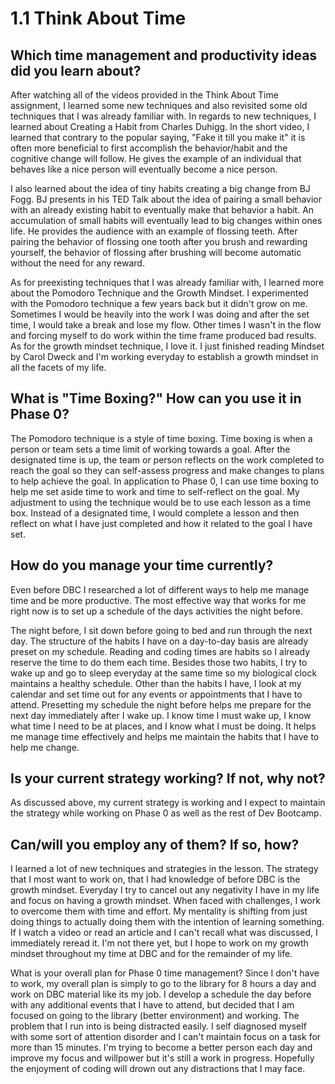 # 1.1 Think About Time

## Which time management and productivity ideas did you learn about?
After watching all of the videos provided in the Think About Time assignment, I learned some new techniques and also revisited some old techniques that I was already familiar with. In regards to new techniques, I learned about Creating a Habit from Charles Duhigg. In the short video, I learned that contrary to the popular saying, "Fake it till you make it" it is often more beneficial to first accomplish the behavior/habit and the cognitive change will follow. He gives the example of an individual that behaves like a nice person will eventually become a nice person.

I also learned about the idea of tiny habits creating a big change from BJ Fogg. BJ presents in his TED Talk about the idea of pairing a small behavior with an already existing habit to eventually make that behavior a habit. An accumulation of small habits will eventually lead to big changes within ones life. He provides the audience with an example of flossing teeth. After pairing the behavior of flossing one tooth after you brush and rewarding yourself, the behavior of flossing after brushing will become automatic without the need for any reward.

As for preexisting techniques that I was already familiar with, I learned more about the Pomodoro Technique and the Growth Mindset. I experimented with the Pomodoro technique a few years back but it didn't grow on me. Sometimes I would be heavily into the work I was doing and after the set time, I would take a break and lose my flow. Other times I wasn't in the flow and forcing myself to do work within the time frame produced bad results. As for the growth mindset technique, I love it. I just finished reading Mindset by Carol Dweck and I'm working everyday to establish a growth mindset in all the facets of my life. 

## What is "Time Boxing?" How can you use it in Phase 0?
 The Pomodoro technique is a style of time boxing. Time boxing is when a person or team sets a time limit of working towards a goal. After the designated time is up, the team or person reflects on the work completed to reach the goal so they can self-assess progress and make changes to plans to help achieve the goal. In application to Phase 0, I can use time boxing to help me set aside time to work and time to self-reflect on the goal. My adjustment to using the technique would be to use each lesson as a time box. Instead of a designated time, I would complete a lesson and then reflect on what I have just completed and how it related to the goal I have set.

## How do you manage your time currently?
Even before DBC I researched a lot of different ways to help me manage time and be more productive. The most effective way that works for me right now is to set up a schedule of the days activities the night before. 

The night before, I sit down before going to bed and run through the next day. The structure of the habits I have on a day-to-day basis are already preset on my schedule. Reading and coding times are habits so I already reserve the time to do them each time. Besides those two habits, I try to wake up and go to sleep everyday at the same time so my biological clock maintains a healthy schedule. Other than the habits I have, I look at my calendar and set time out for any events or appointments that I have to attend. Presetting my schedule the night before helps me prepare for the next day immediately after I wake up. I know time I must wake up, I know what time I need to be at places, and I know what I must be doing. It helps me manage time effectively and helps me maintain the habits that I have to help me change. 

## Is your current strategy working? If not, why not?
As discussed above, my current strategy is working and I expect to maintain the strategy while working on Phase 0 as well as the rest of Dev Bootcamp. 

## Can/will you employ any of them? If so, how?
I learned a lot of new techniques and strategies in the lesson. The strategy that I most want to work on, that I had knowledge of before DBC is the growth mindset. Everyday I try to cancel out any negativity I have in my life and focus on having a growth mindset. When faced with challenges, I work to overcome them with time and effort. My mentality is shifting from just doing things to actually doing them with the intention of learning something. If I watch a video or read an article and I can't recall what was discussed, I immediately reread it. I'm not there yet, but I hope to work on my growth mindset throughout my time at DBC and for the remainder of my life. 

What is your overall plan for Phase 0 time management?
Since I don't have to work, my overall plan is simply to go to the library for 8 hours a day and work on DBC material like its my job. I develop a schedule the day before with any additional events that I have to attend, but decided that I am focused on going to the library (better environment) and working. The problem that I run into is being distracted easily. I self diagnosed myself with some sort of attention disorder and I can't maintain focus on a task for more than 15 minutes. I'm trying to become a better person each day and improve my focus and willpower but it's still a work in progress. Hopefully the enjoyment of coding will drown out any distractions that I may face.
